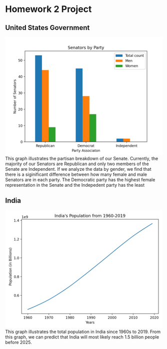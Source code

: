 # Homework 2 Project
## United States Government
![Senators](senators.png)
<addr> This graph illustrates the partisan breakdown of our Senate. Currently, the majority of our Senators are Republican and only two members of the Senate are Independent. If we analyze the data by gender, we find that there is a siginificant difference between how many female and male Senators are in each party. The Democratic party has the highest female representation in the Senate and the Indepedent party has the least </addr>

## India
![India's populations](india_pop.png)
<addr> This graph illustrates the total population in India since 1960s to 2019. From this graph, we can predict that India will most likely reach 1.5 billion people before 2025. 